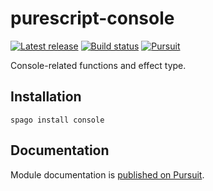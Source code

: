 # purescript-console

[![Latest release](http://img.shields.io/github/release/purescript/purescript-console.svg)](https://github.com/purescript/purescript-console/releases)
[![Build status](https://github.com/purescript/purescript-console/workflows/CI/badge.svg?branch=master)](https://github.com/purescript/purescript-console/actions?query=workflow%3ACI+branch%3Amaster)
[![Pursuit](https://pursuit.purescript.org/packages/purescript-console/badge)](https://pursuit.purescript.org/packages/purescript-console)

Console-related functions and effect type.

## Installation

```
spago install console
```

## Documentation

Module documentation is [published on Pursuit](http://pursuit.purescript.org/packages/purescript-console).
